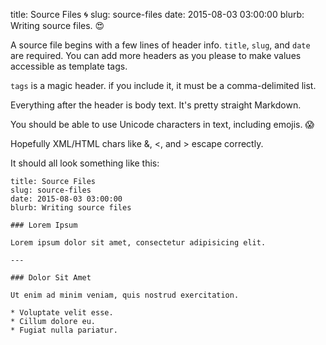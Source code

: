 title: Source Files 🌀
slug: source-files
date: 2015-08-03 03:00:00
blurb: Writing source files. 😍

A source file begins with a few lines of header info. `title`, `slug`, and `date` are required. You can add more headers as you please to make values accessible as template tags.

`tags` is a magic header. if you include it, it must be a comma-delimited list.

Everything after the header is body text. It's pretty straight Markdown.

You should be able to use Unicode characters in text, including emojis. 😱

Hopefully XML/HTML chars like &, <, and > escape correctly.

It should all look something like this:

    title: Source Files
    slug: source-files
    date: 2015-08-03 03:00:00
    blurb: Writing source files

    ### Lorem Ipsum

    Lorem ipsum dolor sit amet, consectetur adipisicing elit.

    ---
    
    ### Dolor Sit Amet

    Ut enim ad minim veniam, quis nostrud exercitation.

    * Voluptate velit esse.
    * Cillum dolore eu.
    * Fugiat nulla pariatur.

